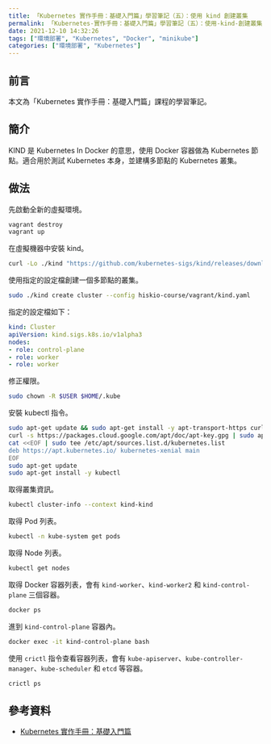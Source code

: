 ```yaml
---
title: 「Kubernetes 實作手冊：基礎入門篇」學習筆記（五）：使用 kind 創建叢集
permalink: 「Kubernetes-實作手冊：基礎入門篇」學習筆記（五）：使用-kind-創建叢集
date: 2021-12-10 14:32:26
tags: ["環境部署", "Kubernetes", "Docker", "minikube"]
categories: ["環境部署", "Kubernetes"]
---
```


## 前言

本文為「Kubernetes 實作手冊：基礎入門篇」課程的學習筆記。

## 簡介

KIND 是 Kubernetes In Docker 的意思，使用 Docker 容器做為 Kubernetes 節點。適合用於測試 Kubernetes 本身，並建構多節點的 Kubernetes 叢集。

## 做法

先啟動全新的虛擬環境。

```BASH
vagrant destroy
vagrant up
```

在虛擬機器中安裝 kind。

```BASH
curl -Lo ./kind "https://github.com/kubernetes-sigs/kind/releases/download/v0.7.0/kind-$(uname)-amd64" && chmod +x ./kind
```

使用指定的設定檔創建一個多節點的叢集。

```BASH
sudo ./kind create cluster --config hiskio-course/vagrant/kind.yaml
```

指定的設定檔如下：

```YAML
kind: Cluster
apiVersion: kind.sigs.k8s.io/v1alpha3
nodes:
- role: control-plane
- role: worker
- role: worker
```

修正權限。

```BASH
sudo chown -R $USER $HOME/.kube
```

安裝 kubectl 指令。

```BASH
sudo apt-get update && sudo apt-get install -y apt-transport-https curl
curl -s https://packages.cloud.google.com/apt/doc/apt-key.gpg | sudo apt-key add -
cat <<EOF | sudo tee /etc/apt/sources.list.d/kubernetes.list
deb https://apt.kubernetes.io/ kubernetes-xenial main
EOF
sudo apt-get update
sudo apt-get install -y kubectl
```

取得叢集資訊。

```BASH
kubectl cluster-info --context kind-kind
```

取得 Pod 列表。

```BASH
kubectl -n kube-system get pods
```

取得 Node 列表。

```BASH
kubectl get nodes
```

取得 Docker 容器列表，會有 `kind-worker`、`kind-worker2` 和 `kind-control-plane` 三個容器。

```BASH
docker ps
```

進到 `kind-control-plane` 容器內。

```BASH
docker exec -it kind-control-plane bash
```

使用 `crictl` 指令查看容器列表，會有 `kube-apiserver`、`kube-controller-manager`、`kube-scheduler` 和 `etcd` 等容器。

```BASH
crictl ps
```

## 參考資料

- [Kubernetes 實作手冊：基礎入門篇](https://hiskio.com/courses/349/about)
